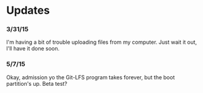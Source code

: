 # Updates

### 3/31/15
I'm having a bit of trouble uploading files from my computer. Just wait it out, I'll have it done soon.

### 5/7/15
Okay, admission yo the Git-LFS program takes forever, but the boot partition's up. Beta test?
